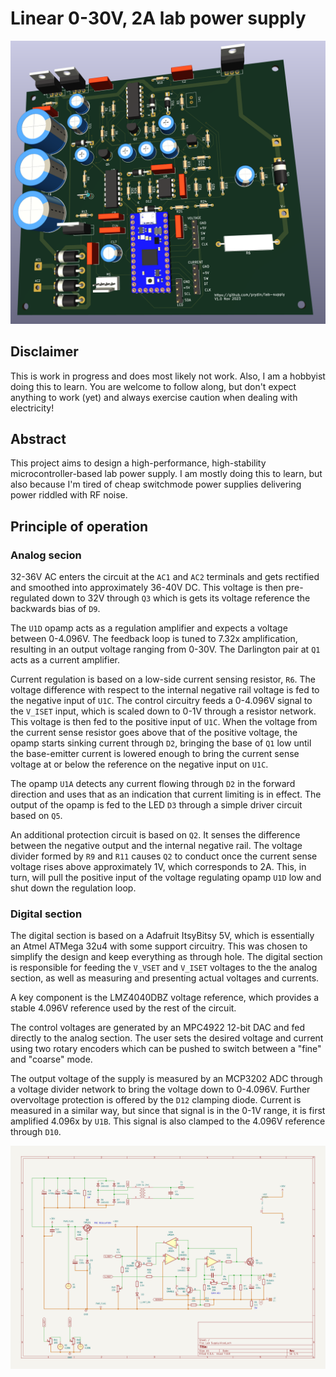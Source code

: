 # Linear 0-30V, 2A lab power supply

![3d rendering](assets/3dmodel.png)

## Disclaimer

This is work in progress and does most likely not work. Also, I am a hobbyist doing this to learn. You are
welcome to follow along, but don't expect anything to work (yet) and always exercise caution when dealing
with electricity!

## Abstract

This project aims to design a high-performance, high-stability microcontroller-based lab power supply. I am
mostly doing this to learn, but also because I'm tired of cheap switchmode power supplies delivering power
riddled with RF noise.

## Principle of operation

### Analog secion

32-36V AC enters the circuit at the `AC1` and `AC2` terminals and gets rectified and smoothed into approximately
36-40V DC. This voltage is then pre-regulated down to 32V through `Q3` which is gets its voltage reference the
backwards bias of `D9`.

The `U1D` opamp acts as a regulation amplifier and expects a voltage between 0-4.096V. The feedback loop is tuned
to 7.32x amplification, resulting in an output voltage ranging from 0-30V. The Darlington pair at `Q1` acts
as a current amplifier.

Current regulation is based on a low-side current sensing resistor, `R6`. The voltage difference with respect to
the internal negative rail voltage is fed to the negative input of `U1C`. The control circuitry feeds a 0-4.096V signal
to the `V_ISET` input, which is scaled down to 0-1V through a resistor network. This voltage is then fed to the
positive input of `U1C`. When the voltage from the current sense resistor goes above that of the positive voltage,
the opamp starts sinking current through `D2`, bringing the base of `Q1` low until the base-emitter current is
lowered enough to bring the current sense voltage at or below the reference on the negative input on `U1C`.

The opamp `U1A` detects any current flowing through `D2` in the forward direction and uses that as an indication
that current limiting is in effect. The output of the opamp is fed to the LED `D3` through a simple driver circuit
based on `Q5`.

An additional protection circuit is based on `Q2`. It senses the difference between the negative output and
the internal negative rail. The voltage divider formed by `R9` and `R11` causes `Q2` to conduct once the current
sense voltage rises above approximately 1V, which corresponds to 2A. This, in turn, will pull the positive
input of the voltage regulating opamp `U1D` low and shut down the regulation loop.

### Digital section

The digital section is based on a Adafruit ItsyBitsy 5V, which is essentially an Atmel ATMega 32u4 with some
support circuitry. This was chosen to simplify the design and keep everything as through hole. The digital
section is responsible for feeding the `V_VSET` and `V_ISET` voltages to the the analog section, as well
as measuring and presenting actual voltages and currents.

A key component is the LMZ4040DBZ voltage reference, which provides a stable 4.096V reference used by the
rest of the circuit.

The control voltages are generated by an MPC4922 12-bit DAC and fed directly to the analog section. The user
sets the desired voltage and current using two rotary encoders which can be pushed to switch between a "fine"
and "coarse" mode.

The output voltage of the supply is measured by an MCP3202 ADC through a voltage divider network to bring the
voltage down to 0-4.096V. Further overvoltage protection is offered by the `D12` clamping diode. Current is
measured in a similar way, but since that signal is in the 0-1V range, it is first amplified 4.096x by `U1B`.
This signal is also clamped to the 4.096V reference through `D10`.

![schematic](assets/schematic.svg)
